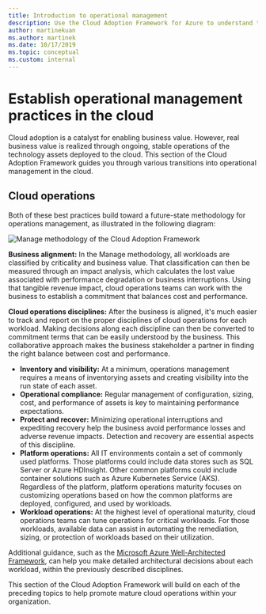 ```yaml
---
title: Introduction to operational management
description: Use the Cloud Adoption Framework for Azure to understand the various transitions that must be made to enable operational management in the cloud.
author: martinekuan
ms.author: martinek
ms.date: 10/17/2019
ms.topic: conceptual
ms.custom: internal
---
```


# Establish operational management practices in the cloud

Cloud adoption is a catalyst for enabling business value. However, real business value is realized through ongoing, stable operations of the technology assets deployed to the cloud. This section of the Cloud Adoption Framework guides you through various transitions into operational management in the cloud.

## Cloud operations

Both of these best practices build toward a future-state methodology for operations management, as illustrated in the following diagram:

![Manage methodology of the Cloud Adoption Framework](../_images/manage/caf-manage.png)

**Business alignment:** In the Manage methodology, all workloads are classified by criticality and business value. That classification can then be measured through an impact analysis, which calculates the lost value associated with performance degradation or business interruptions. Using that tangible revenue impact, cloud operations teams can work with the business to establish a commitment that balances cost and performance.

**Cloud operations disciplines:** After the business is aligned, it's much easier to track and report on the proper disciplines of cloud operations for each workload. Making decisions along each discipline can then be converted to commitment terms that can be easily understood by the business. This collaborative approach makes the business stakeholder a partner in finding the right balance between cost and performance.

- **Inventory and visibility:** At a minimum, operations management requires a means of inventorying assets and creating visibility into the run state of each asset.
- **Operational compliance:** Regular management of configuration, sizing, cost, and performance of assets is key to maintaining performance expectations.
- **Protect and recover:** Minimizing operational interruptions and expediting recovery help the business avoid performance losses and adverse revenue impacts. Detection and recovery are essential aspects of this discipline.
- **Platform operations:** All IT environments contain a set of commonly used platforms. Those platforms could include data stores such as SQL Server or Azure HDInsight. Other common platforms could include container solutions such as Azure Kubernetes Service (AKS). Regardless of the platform, platform operations maturity focuses on customizing operations based on how the common platforms are deployed, configured, and used by workloads.
- **Workload operations:** At the highest level of operational maturity, cloud operations teams can tune operations for critical workloads. For those workloads, available data can assist in automating the remediation, sizing, or protection of workloads based on their utilization.

Additional guidance, such as the [Microsoft Azure Well-Architected Framework](/azure/architecture/framework/), can help you make detailed architectural decisions about each workload, within the previously described disciplines.

This section of the Cloud Adoption Framework will build on each of the preceding topics to help promote mature cloud operations within your organization.
